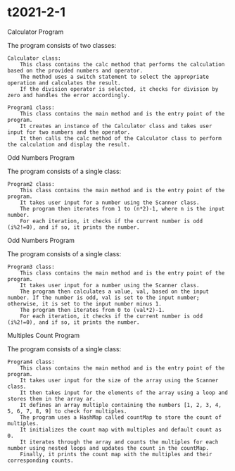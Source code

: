 # t2021-2-1
Calculator Program

The program consists of two classes:

    Calculator class:
        This class contains the calc method that performs the calculation based on the provided numbers and operator.
        The method uses a switch statement to select the appropriate operation and calculates the result.
        If the division operator is selected, it checks for division by zero and handles the error accordingly.

    Program1 class:
        This class contains the main method and is the entry point of the program.
        It creates an instance of the Calculator class and takes user input for two numbers and the operator.
        It then calls the calc method of the Calculator class to perform the calculation and display the result.

Odd Numbers Program

The program consists of a single class:

    Program2 class:
        This class contains the main method and is the entry point of the program.
        It takes user input for a number using the Scanner class.
        The program then iterates from 1 to (n*2)-1, where n is the input number.
        For each iteration, it checks if the current number is odd (i%2!=0), and if so, it prints the number.

Odd Numbers Program

The program consists of a single class:

    Program3 class:
        This class contains the main method and is the entry point of the program.
        It takes user input for a number using the Scanner class.
        The program then calculates a value, val, based on the input number. If the number is odd, val is set to the input number; otherwise, it is set to the input number minus 1.
        The program then iterates from 0 to (val*2)-1.
        For each iteration, it checks if the current number is odd (i%2!=0), and if so, it prints the number.

Multiples Count Program

The program consists of a single class:

    Program4 class:
        This class contains the main method and is the entry point of the program.
        It takes user input for the size of the array using the Scanner class.
        It then takes input for the elements of the array using a loop and stores them in the array ar.
        It defines an array multiple containing the numbers [1, 2, 3, 4, 5, 6, 7, 8, 9] to check for multiples.
        The program uses a HashMap called countMap to store the count of multiples.
        It initializes the count map with multiples and default count as 0.
        It iterates through the array and counts the multiples for each number using nested loops and updates the count in the countMap.
        Finally, it prints the count map with the multiples and their corresponding counts.
